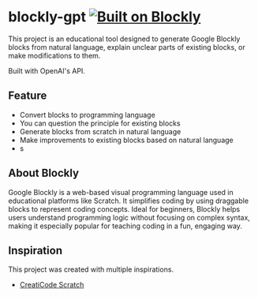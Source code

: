 # blockly-gpt [![Built on Blockly](https://tinyurl.com/built-on-blockly)](https://github.com/google/blockly)

This project is an educational tool designed to generate Google Blockly blocks from natural language, explain unclear parts of existing blocks, or make modifications to them.

Built with OpenAI's API.

## Feature

- Convert blocks to programming language
- You can question the principle for existing blocks
- Generate blocks from scratch in natural language
- Make improvements to existing blocks based on natural language
- s

## About Blockly

Google Blockly is a web-based visual programming language used in educational platforms like Scratch. It simplifies coding by using draggable blocks to represent coding concepts. Ideal for beginners, Blockly helps users understand programming logic without focusing on complex syntax, making it especially popular for teaching coding in a fun, engaging way.

## Inspiration

This project was created with multiple inspirations.

- [CreatiCode Scratch](https://community.openai.com/t/creaticode-scratch-plugin-enable-chatgpt-for-block-based-coding/193493/1)
